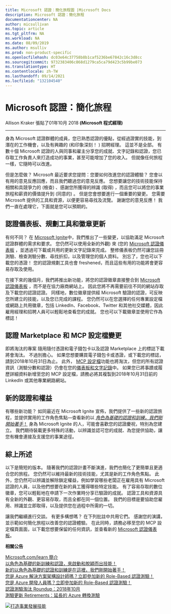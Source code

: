 ```yaml
---
title: Microsoft 認證：簡化旅程圖 |Microsoft Docs
description: Microsoft 認證：簡化旅程
documentationcenter: NA
author: micsullivan
ms.topic: article
ms.tgt_pltfrm: NA
ms.workload: NA
ms.date: 08/09/2019
ms.author: msulliv
ms.prod: non-product-specific
ms.openlocfilehash: dc03e64c37758b8b1caf5236be67842c16c3d8cc
ms.sourcegitcommit: 9732383406c868d1279ca5ca79d423c5b99be073
ms.translationtype: HT
ms.contentlocale: zh-TW
ms.lasthandoff: 09/14/2021
ms.locfileid: "132104540"
---
```

# <a name="microsoft-certification-simplifying-the-journey"></a>Microsoft 認證：簡化旅程

Allison Kraker 張貼了01年10月 2018 **(Microsoft 程式經理)** 

___

身為 Microsoft 認證群體的成員，您已熟悉認證的優點，從經過證實的技能，到潛在的工作機會，以及有興趣的 (和印象深刻！ ) 招聘經理。 這並不是全部。 有數十個 Microsoft 認證的人與同事和雇主分享您的成就、文字記錄和認證，您已存取工作負責人來打造成功的事業，甚至可能增加了您的收入。 但就像任何旅程一樣，它隨時可以改進。

但是怎麼做？ Microsoft 最近要求您提問：您要如何改進您的認證體驗？ 您會以有用的意見反應回應，而且我們聽過您的意見反應。 您想要讓您的技術技能保持相關和具競爭力的 (檢查) 、感謝您所獲得的辨識 (取得) ，而且您可以將您的事業旅程和薪資的價值提升到 (同意的) 。 但是您會想要進行一個重要的變更。 您需要 Microsoft 提供的工具和資源，以便更容易尋找及流覽。 謝謝您的意見反應！ 我們一直在處理它，下面就是您可以預期的。

## <a name="certification-dashboard-planner-and-badging-updates"></a>認證儀表板、規劃工具和徽章更新  

有何不同？ 在 [Microsoft Ignite](https://www.microsoft.com/ignite)中，我們推出了一些變更，以協助滿足 Microsoft 認證群體的需求和要求。 您仍然可以使用全新的外觀) 來 (您的 [Microsoft 認證儀表板](https://www.microsoft.com/learning/dashboard.aspx) ，並透過可下載或共用的更新文字記錄來完成。 整修儀表板仍然可讓您註冊測驗、檢查測驗分數、尋找折扣，以及管理您的個人資料。 別忘了，您也可以下載您的憑證！ 您的認證規劃工具也會 freshened，而且這些有用的功能將會更容易存取及使用。

在接下來的幾個月，我們將推出新功能，將您的認證徽章直接整合到 [Microsoft 認證儀表板](https://www.microsoft.com/learning/dashboard.aspx) ，而不是在協力廠商網站上。 因此您將不再需要前往不同的網站存取及下載您的認證認證。 同樣地，數位徽章提供經 Microsoft 驗證的認證，可反映您所建立的技能，以及您已完成的課程。 您仍然可以在您選擇的任何專業設定檔或網路上共用徽章，包括 LinkedIn、Facebook、Twitter 和其他社交媒體，因此雇用經理和招聘人員可以輕鬆地查看您的成就。 您也可以下載徽章並使用它作為標誌！

## <a name="certification-marketplace-and-mcp-profile-changes"></a>認證 Marketplace 和 MCP 設定檔變更  

即將淘汰的專案 隨用隨付憑證和電子錢包卡以及認證 Marketplace 上的標誌下載將會淘汰。 不過別擔心。 如果您想要購買電子錢包卡或憑證，或下載您的標誌，請到2018年10月31日為止。 此外， [MCP 設定檔](https://www.certmarketplace.com/Profile)功能也將淘汰，但您的所有認證資訊（測驗分數和認證）仍會在您的[儀表板和文字記錄](https://www.microsoft.com/learning/dashboard.aspx)中。 如果您已將事蹟或履歷詳細資料新增至您的 MCP 設定檔，請務必將其複製到2018年10月31日前的 LinkedIn 或其他專業網路網站。

## <a name="new-certifications-and-benefits"></a>新的認證和權益

有哪些新功能？ 如同最近在 Microsoft Ignite 宣佈，我們提供了一些新的認證旅程，並提供實用的工作角色焦點—查看新的以 [*角色為基礎的認證和訓練，我們剛開始著手*！](https://www.microsoft.com/en-us/learning/community-blog-post.aspx?BlogId=8&Id=375159) 身為 Microsoft Ignite 的人，可能會喜歡您的認證慶祝，特別為您建立。 我們期待裝載更多特殊的活動，以辨識並認可您的成就、為您提供協助，讓您有機會連接及支援您的事業途徑。

## <a name="in-summary"></a>綜上所述  

以下是簡短的版本。 隨著我們的認證計畫不斷演進，我們也簡化了更簡單且更適合您的旅程。 您仍然可以維持最新的技術技能，尤其是新的工作角色焦點。 此外，您仍然可以辨識並解除鎖定權益，例如學習哪些老闆正在雇用具有 Microsoft 認證的人員，以及他們想要在新的員工獲得哪些特定技能。 有了容易存取的數位徽章，您可以輕鬆地在申請下一次作業時分享已驗證的成就。 認證工具和資源具有全新的外觀、更容易存取，而且全都在同一個位置。 我們的目標是要協助您雇用、辨識並立即取得，以及提供您在過程中所需的一切。

讓我們繼續進行交談。 有更多構想嗎？ 在下列批註中共用它們。 感謝您的演講，並示範如何簡化旅程以改善您的認證體驗。 在此同時，請務必移至您的 MCP 設定檔頁面面，以下載您想要保留的任何資訊，並查看新的 [Microsoft 認證儀表板](https://www.microsoft.com/learning/dashboard.aspx)。

**相關公告**

[Microsoft.com/learn 簡介](https://docs.microsoft.com/teamblog/introducing-ms-learn)   
[以角色為基礎的新訓練和認證，來啟動和脫穎而出技能！](https://www.microsoft.com/en-us/learning/community-blog-post.aspx?BlogId=8&Id=375161)   
[新的以角色為基礎的認證和訓練是在這裡，我們剛開始著手！](https://www.microsoft.com/en-us/learning/community-blog-post.aspx?BlogId=8&Id=375159)   
[您是 Azure 解決方案架構設計師嗎？立即參加新的 Role-Based 認證測驗！](https://www.microsoft.com/en-us/learning/community-blog-post.aspx?BlogId=8&Id=375155)   
[您是 Azure 開發人員嗎？立即參加新的 Role-Based 認證測驗！](https://www.microsoft.com/en-us/learning/community-blog-post.aspx?BlogId=8&Id=375155)   
[認證測驗淘汰 Roundup：2018年10月](https://www.microsoft.com/en-us/learning/community-blog-post.aspx?BlogId=8&Id=375158)   
[測驗更新 Retirements：延長的 Azure 轉換測驗](https://www.microsoft.com/en-us/learning/community-blog-post.aspx?BlogId=8&Id=375172)

[![打造事業發展技能](images/microsoft-certified-banner.png)](https://www.microsoft.com/learning/azure-training-certification.aspx?WT.icid=mva_bnr_lexawareness_usen_asi_rightrail_oct2017)
